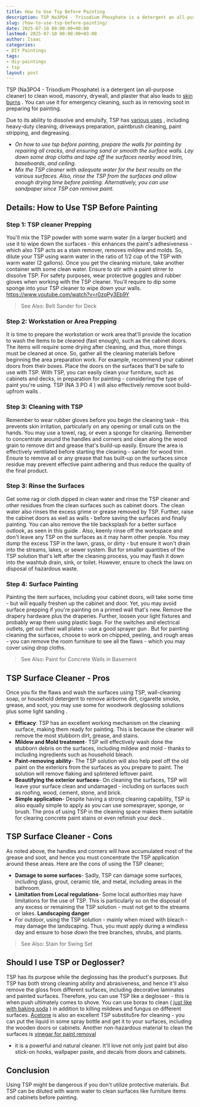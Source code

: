 ```yaml
---
title: How to Use Tsp Before Painting
description: TSP Na3PO4 - Trisodium Phosphate is a detergent an all-purpose cleaner to clean wood, masonry, drywall, and plaster that also leads to skin burns .
slug: /how-to-use-tsp-before-painting/
date: 2025-07-10 00:00:00+00:00
lastmod: 2025-07-10 00:00:00+03:00
author: Isaac
categories:
- DIY Paintings
tags:
- diy-paintings
- tsp
layout: post
---
```

TSP (Na3PO4 - Trisodium Phosphate) is a detergent (an all-purpose cleaner) to clean wood, masonry, drywall, and plaster that also leads to
[skin burns](http://greenhouse.ucdavis.edu/pest/fmsds/Trisodium%20phosphate.pdf)
. You can use it for emergency cleaning, such as in removing soot in preparing for painting.

Due to its ability to dissolve and emulsify, TSP has
[various uses](https://en.wikipedia.org/wiki/Trisodium_phosphate)
, including heavy-duty cleaning, driveways preparation, paintbrush cleaning, paint stripping, and degreasing.
- *On how to use tsp before painting, prepare the walls for painting by repairing all cracks, and ensuring sand or smooth the surface walls. Lay down some drop cloths and tape off the surfaces nearby wood trim, baseboards, and ceiling.*
- *Mix the TSP cleaner with adequate water for the best results on the various surfaces. Also, rinse the TSP from the surfaces and allow enough drying time before painting. Alternatively, you can use sandpaper since TSP can remove paint.*
## Details: How to Use TSP Before Painting
### Step 1: TSP cleaner Prepping
You'll mix the TSP powder with some warm water (in a larger bucket) and use it to wipe down the surfaces - this enhances the paint's adhesiveness - which also TSP acts as a stain remover, removes mildew and molds.
So, dilute your TSP using warm water in the ratio of 1/2 cup of the TSP with warm water (2 gallons). Once you get the cleaning mixture, take another container with some clean water. Ensure to stir with a paint stirrer to dissolve TSP.
For safety purposes, wear
protective goggles
and rubber gloves when working with the TSP cleaner. You'll require to dip some sponge into your TSP cleaner to wipe down your walls.
https://www.youtube.com/watch?v=r0zqPy3Eb9Y
> See Also:
> Belt Sander for Deck
### Step 2: Workstation or Area Prepping
It is time to prepare the workstation or work area that'll provide the location to wash the items to be cleaned (fast enough), such as the cabinet doors. The items will require some drying after cleaning, and thus, more things must be cleaned at once.
So, gather all the cleaning materials before beginning the area preparation work. For example, recommend your cabinet doors from their boxes. Place the doors on the surfaces that'll be safe to use with TSP.
With TSP, you can easily clean your furniture, such as cabinets and decks, in preparation for painting - considering the type of paint you're using. TSP (NA
3
PO
4
) will also effectively
remove soot build-upfrom walls
.
### Step 3: Cleaning with TSP
Remember to wear rubber gloves before you begin the cleaning task - this prevents skin irritation, particularly on any opening or small cuts on the hands. You may use a towel, rag, or even a sponge for cleaning.
Remember to concentrate around the handles and corners and clean along the wood grain to remove dirt and grease that's build-up easily. Ensure the area is effectively ventilated before starting the cleaning -
sander for wood trim
.
Ensure to remove all or any grease that has built-up on the surfaces since residue may prevent effective paint adhering and thus reduce the quality of the final product.
### Step 3: Rinse the Surfaces
Get some rag or cloth dipped in clean water and rinse the TSP cleaner and other residues from the clean surfaces such as cabinet doors. The clean water also rinses the excess grime or grease removed by TSP.
Further, raise the cabinet doors as well as walls - before saving the surfaces and finally painting. You can also remove the tile backsplash for a better surface outlook,
as seen in this guide
.
Also, keenly rinse off the workspace and don't leave any TSP on the surfaces as it may harm other people. You may dump the excess TSP in the lawn, grass, or dirty - but ensure it won't drain into the streams, lakes, or sewer system.
But for smaller quantities of the TSP solution that's left after the cleaning process, you may flash it down into the washtub drain, sink, or toilet. However, ensure to check the laws on disposal of hazardous waste.
### Step 4: Surface Painting
Painting the item surfaces, including your cabinet doors, will take some time - but will equally freshen up the cabinet and door. Yet, you may avoid surface prepping if you're painting on a primed wall that's new.
Remove the drapery hardware plus the draperies. Further, loosen your light fixtures and probably wrap them using plastic bags. For the switches and electrical outlets, get out their wall plates - use a
good sprayer gun
.
But for painting cleaning the surfaces, choose to work on chipped, peeling, and rough areas - you can remove the room furniture to see all the flaws - which you may cover using drop cloths.
> See Also:
> Paint for Concrete Walls in Basement
## TSP Surface Cleaner - Pros
Once you fix the flaws and wash the surfaces using TSP, wall-cleaning soap, or household detergent to remove airborne dirt, cigarette smoke, grease, and soot, you may use some for woodwork deglossing solutions plus some
light sanding
.
- **Efficacy**: TSP has an excellent working mechanism on the cleaning surface, making them ready for painting. This is because the cleaner will remove the most stubborn dirt, grease, and stains.
- **Mildew and Mold treatment**- TSP will effectively wash done the stubborn debris on the surfaces, including mildew and mold - thanks to including ingredients such as household bleach.
- **Paint-removing ability**- The TSP solution will also help peel off the old paint on the exteriors from the surfaces as you prepare to paint. The solution will remove flaking and splintered leftover paint.
- **Beautifying the exterior surfaces**- On cleaning the surfaces, TSP will leave your surface clean and undamaged - including on surfaces such as roofing, wood, cement, stone, and brick.
- **Simple application**- Despite having a strong cleaning capability, TSP is also equally simple to apply as you can use somesprayer, sponge, or brush.
The pros of using TSP in the cleaning space makes them suitable for
clearing concrete paint stains
or even
refinish your deck
.
## TSP Surface Cleaner - Cons
As noted above, the handles and corners will have accumulated most of the grease and soot, and hence you must concentrate the TSP application around these areas. Here are the cons of using the TSP cleaner;
- **Damage to some surfaces**- Sadly, TSP can damage some surfaces, including glass, grout, ceramic tile, and metal, including areas in the bathroom.
- **Limitation from Local regulations**- Some local authorities may have limitations for the use of TSP. This is particularly so on the disposal of any excess or remaining the TSP solution - must not get to the streams or lakes.
**Landscaping danger**
- For outdoor, using the TSP solution - mainly when mixed with bleach - may damage the landscaping. Thus, you must apply during a windless day and ensure to hose down the tree branches, shrubs, and plants.
> See Also:
> Stain for Swing Set
## Should I use TSP or Deglosser?
TSP has its purpose while the deglossing has the product's purposes. But TSP has both strong cleaning ability and abrasiveness, and hence it'll also remove the gloss from different surfaces, including decorative laminates and painted surfaces.
Therefore, you can use TSP like a deglosser - this is when push ultimately comes to shove. You can use borax to clean (
[just like with baking soda](https://pestpolicy.com/how-to-remove-paint-from-metal-with-baking-soda/)
) in addition to killing mildews and fungus on different surfaces.
[Acetone](https://pestpolicy.com/does-acetone-remove-paint/)
is also an excellent TSP substitu5re for cleaning - you can put the liquid in some spray bottle and get it to your surfaces, including the wooden doors or cabinets.
Another non-hazardous material to clean the surfaces is
[vinegar for paint removal](https://pestpolicy.com/does-vinegar-remove-paint/)
- it is a powerful and natural cleaner. It'll love not only just paint but also stick-on hooks, wallpaper paste, and decals from doors and cabinets.
## Conclusion
Using TSP might be dangerous if you don't utilize protective materials. But TSP can be diluted with warm water to clean surfaces like furniture items and cabinets before painting.